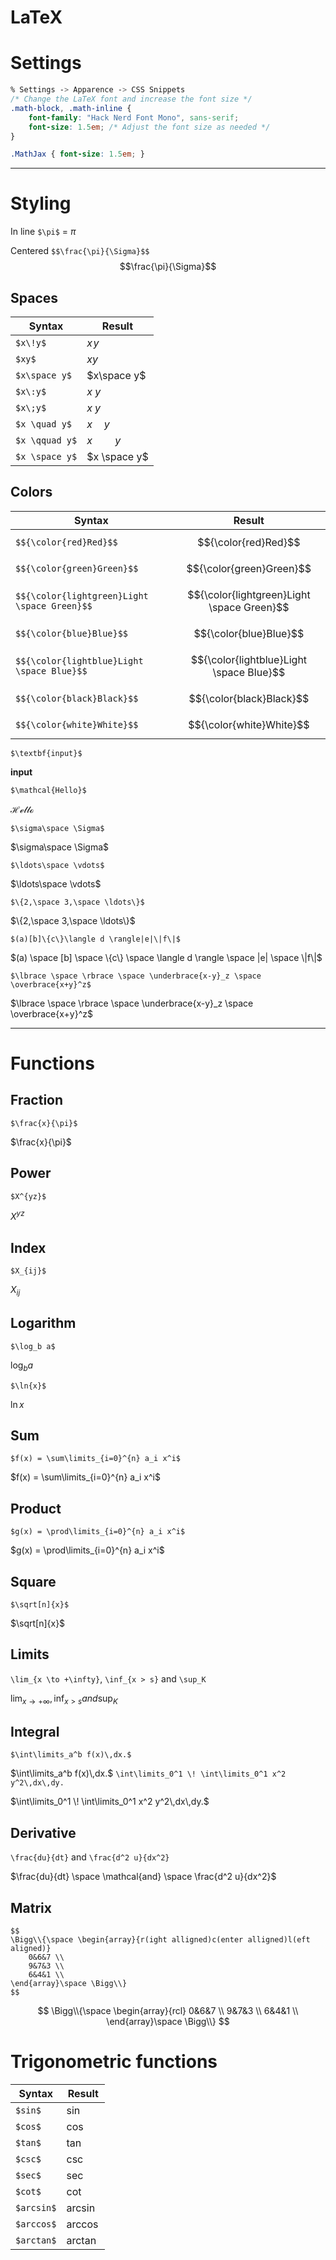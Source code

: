 
# LaTeX
# Settings

```css
% Settings -> Apparence -> CSS Snippets
/* Change the LaTeX font and increase the font size */
.math-block, .math-inline {
    font-family: "Hack Nerd Font Mono", sans-serif;
    font-size: 1.5em; /* Adjust the font size as needed */
}

.MathJax { font-size: 1.5em; }
```

---
# Styling

In line `$\pi$` = $\pi$

Centered `$$\frac{\pi}{\Sigma}$$` $$\frac{\pi}{\Sigma}$$

## Spaces

| Syntax         | Result       |
| -------------- | ------------ |
| `$x\!y$`       | $x\!y$       |
| `$xy$`         | $xy$         |
| `$x\space y$`  | $x\space y$  |
| `$x\:y$`       | $x\:y$       |
| `$x\;y$`       | $x\;y$       |
| `$x \quad y$`  | $x \quad y$  |
| `$x \qquad y$` | $x \qquad y$ |
| `$x \space y$` | $x \space y$ |

## Colors

| Syntax                                       | Result                                     |
| -------------------------------------------- | ------------------------------------------ |
| `$${\color{red}Red}$$`                       | $${\color{red}Red}$$                       |
| `$${\color{green}Green}$$`                   | $${\color{green}Green}$$                   |
| `$${\color{lightgreen}Light \space Green}$$` | $${\color{lightgreen}Light \space Green}$$ |
| `$${\color{blue}Blue}$$`                     | $${\color{blue}Blue}$$                     |
| `$${\color{lightblue}Light \space Blue}$$`   | $${\color{lightblue}Light \space Blue}$$   |
| `$${\color{black}Black}$$`                   | $${\color{black}Black}$$                   |
| `$${\color{white}White}$$`                   | $${\color{white}White}$$                   |

`$\textbf{input}$`

$\textbf{input}$

`$\mathcal{Hello}$`

$\mathcal{Hello}$

`$\sigma\space \Sigma$`

$\sigma\space \Sigma$

`$\ldots\space \vdots$`

$\ldots\space \vdots$

`$\{2,\space 3,\space \ldots\}$`

$\{2,\space 3,\space \ldots\}$

`$(a)[b]\{c\}\langle d \rangle|e|\|f\|$`

$(a) \space [b] \space \{c\} \space \langle d \rangle \space |e| \space \|f\|$

`$\lbrace \space \rbrace \space \underbrace{x-y}_z \space \overbrace{x+y}^z$`

$\lbrace \space \rbrace \space \underbrace{x-y}_z \space \overbrace{x+y}^z$


---
# Functions

## Fraction
 `$\frac{x}{\pi}$`
 
$\frac{x}{\pi}$

## Power
`$X^{yz}$`

$X^{yz}$ 

## Index
`$X_{ij}$`

$X_{ij}$

## Logarithm
`$\log_b a$`

$\log_b a$

`$\ln{x}$`

$\ln{x}$

## Sum
`$f(x) = \sum\limits_{i=0}^{n} a_i x^i$`

$f(x) = \sum\limits_{i=0}^{n} a_i x^i$
## Product
`$g(x) = \prod\limits_{i=0}^{n} a_i x^i$`

$g(x) = \prod\limits_{i=0}^{n} a_i x^i$

## Square
`$\sqrt[n]{x}$`

$\sqrt[n]{x}$

## Limits
`\lim_{x \to +\infty}`, `\inf_{x > s}` and `\sup_K`

$\lim_{x \to +\infty}, \inf_{x > s} and \sup_K$

## Integral
`$\int\limits_a^b f(x)\,dx.$`

$\int\limits_a^b f(x)\,dx.$
`\int\limits_0^1 \! \int\limits_0^1 x^2 y^2\,dx\,dy.`

$\int\limits_0^1 \! \int\limits_0^1 x^2 y^2\,dx\,dy.$

## Derivative
`\frac{du}{dt}` and `\frac{d^2 u}{dx^2}`

$\frac{du}{dt} \space \mathcal{and} \space \frac{d^2 u}{dx^2}$

## Matrix

```text
$$
\Bigg\\{\space \begin{array}{r(ight alligned)c(enter alligned)l(eft aligned)}
	0&6&7 \\
	9&7&3 \\
	6&4&1 \\
\end{array}\space \Bigg\\}
$$
```

$$
\Bigg\\{\space \begin{array}{rcl}
	0&6&7 \\
	9&7&3 \\
	6&4&1 \\
\end{array}\space \Bigg\\}
$$


# Trigonometric functions

| Syntax     | Result    |
| ---------- | --------- |
| `$sin$`    | $\sin$    |
| `$cos$`    | $\cos$    |
| `$tan$`    | $\tan$    |
| `$csc$`    | $\csc$    |
| `$sec$`    | $\sec$    |
| `$cot$`    | $\cot$    |
| `$arcsin$` | $\arcsin$ |
| `$arccos$` | $\arccos$ |
| `$arctan$` | $\arctan$ |
